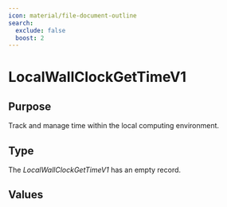 ```yaml
---
icon: material/file-document-outline
search:
  exclude: false
  boost: 2
---
```


# LocalWallClockGetTimeV1

## Purpose

<!-- --8<-- [start:purpose] -->

Track and manage time within the local computing environment.

<!-- --8<-- [end:purpose] -->

## Type

<!-- --8<-- [start:type] -->
<div class="type" markdown>

The *LocalWallClockGetTimeV1* has an empty record.

</div>
<!-- --8<-- [end:type] -->

## Values

